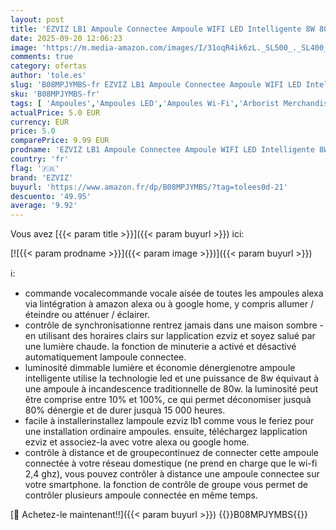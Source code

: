 ```yaml
---
layout: post
title: 'EZVIZ LB1 Ampoule Connectee Ampoule WIFI LED Intelligente 8W 806LM Compatible avec Alexa E27 Dimmable Lumière Chaude 2700K Contrôle à Distance par App  Commande VocaleAucun Hub Requis blanc'
date: 2025-09-20 12:06:23
image: 'https://m.media-amazon.com/images/I/31oqR4ik6zL._SL500_._SL400_.jpg'
comments: true
category: ofertas
author: 'tole.es'
slug: 'B08MPJYMBS-fr EZVIZ LB1 Ampoule Connectee Ampoule WIFI LED Intelligente...'
sku: 'B08MPJYMBS-fr'
tags: [ 'Ampoules','Ampoules LED','Ampoules Wi-Fi','Arborist Merchandising Root','Luminaires et Éclairage','Luminaires et éclairage','Lumière connectée','Self Service','Special Features Stores','b00c6461-c230-460f-8192-20bb741a02ce_0','b00c6461-c230-460f-8192-20bb741a02ce_1501','ezviz','🇫🇷', ]
actualPrice: 5.0 EUR
currency: EUR
price: 5.0
comparePrice: 9.99 EUR
prodname: 'EZVIZ LB1 Ampoule Connectee Ampoule WIFI LED Intelligente 8W 806LM Compatible avec Alexa E27 Dimmable Lumière Chaude 2700K Contrôle à Distance par App  Commande VocaleAucun Hub Requis blanc'
country: 'fr'
flag: '🇫🇷'
brand: 'EZVIZ'
buyurl: 'https://www.amazon.fr/dp/B08MPJYMBS/?tag=tolees0d-21'
descuento: '49.95'
average: '9.92'
---
```


Vous avez [{{< param title >}}]({{< param buyurl >}}) ici:

[![{{< param prodname >}}]({{< param image >}})]({{< param buyurl >}})

ℹ️:

- commande vocalecommande vocale aisée de toutes les ampoules alexa via lintégration à amazon alexa ou à google home, y compris allumer / éteindre ou atténuer / éclairer.
- contrôle de synchronisationne rentrez jamais dans une maison sombre - en utilisant des horaires clairs sur lapplication ezviz et soyez salué par une lumière chaude. la fonction de minuterie a activé et désactivé automatiquement lampoule connectee.
- luminosité dimmable lumière et économie dénergienotre ampoule intelligente utilise la technologie led et une puissance de 8w équivaut à une ampoule à incandescence traditionnelle de 80w. la luminosité peut être comprise entre 10% et 100%, ce qui permet déconomiser jusquà 80% dénergie et de durer jusquà 15 000 heures.
- facile à installerinstallez lampoule ezviz lb1 comme vous le feriez pour une installation ordinaire ampoules. ensuite, téléchargez lapplication ezviz et associez-la avec votre alexa ou google home.
- contrôle à distance et de groupecontinuez de connecter cette ampoule connectée à votre réseau domestique (ne prend en charge que le wi-fi 2,4 ghz), vous pouvez contrôler à distance une ampoule connectee sur votre smartphone. la fonction de contrôle de groupe vous permet de contrôler plusieurs ampoule connectée en même temps.

[🛒 Achetez-le maintenant!!]({{< param buyurl >}})
{{<world>}}B08MPJYMBS{{</world>}}
